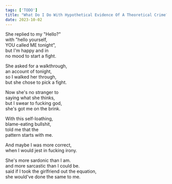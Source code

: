 ```yaml
---
tags: ['TODO']
title: "What Do I Do With Hypothetical Evidence Of A Theoretical Crime?"
date: 2023-10-02
---
```


She replied to my "Hello?"  
with "hello yourself,  
YOU called ME tonight",  
but I'm happy and in  
no mood to start a fight.

She asked for a walkthrough,  
an account of tonight,  
so I walked her through,  
but she chose to pick a fight.

Now she's no stranger to  
saying what she thinks,  
but I swear to fucking god,  
she's got me on the brink.

With this self-loathing,  
blame-eating bullshit,  
told me that the  
pattern starts with me.

And maybe I was more correct,  
when I would jest in fucking irony.

She's more sardonic than I am.  
and more sarcastic than I could be.  
said if I took the girlfriend out the equation,  
she would've done the same to me.
